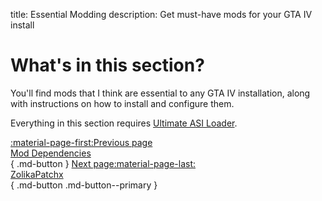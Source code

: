 title: Essential Modding
description: Get must-have mods for your GTA IV install

# What's in this section?
You'll find mods that I think are essential to any GTA IV installation, along with instructions on how to install and configure them. 

Everything in this section requires [Ultimate ASI Loader](../mod-dependencies/#ultimate-asi-loader).

[:material-page-first:Previous page <br>Mod Dependencies</br>](../mod-dependencies.md){ .md-button } [Next page:material-page-last: <br>ZolikaPatchx</br>](zolikapatch.md){ .md-button .md-button--primary }